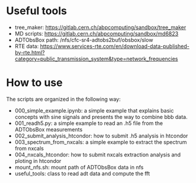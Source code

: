 # Useful tools
- tree_maker: https://gitlab.cern.ch/abpcomputing/sandbox/tree_maker
- MD scripts: https://gitlab.cern.ch/abpcomputing/sandbox/md6823
- ADTObsBox path: /nfs/cfc-sr4-adtobs2buf/obsbox/slow
- RTE data: https://www.services-rte.com/en/download-data-published-by-rte.html?category=public_transmission_system&type=network_frequencies

# How to use
The scripts are organized in the following way:
- 000_simple_example.ipynb: a simple example that explains basic concepts with sine signals and presents the way to combine bbb data. 
- 001_readh5.py: a simple example to read an .h5 file from the ADTObsBox measurements
- 002_submit_analysis_htcondor: how to submit .h5 analysis in htcondor
- 003_spectrum_from_nxcals: a simple example to extract the spectrum from nxcals
- 004_nxcals_htcondor: how to submit nxcals extraction analysis and ploting in htcondor
- mount_nfs.sh: mount path of ADTObsBox data in nfs
- useful_tools: class to read adt data and compute the fft

